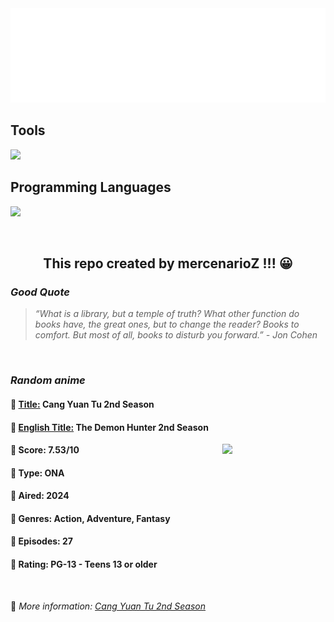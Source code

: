 
<img src="svg/nai.svg" />

<p>
  <h2>Tools</h2>
  <a href="https://skillicons.dev">
    <img src="https://skillicons.dev/icons?i=git,bash,vim,ubuntu,tensorflow,pytorch,docker,raspberrypi" />
  </a>

  <br />

  <h2>Programming Languages</h2>

  <a href="https://skillicons.dev">
    <img src="https://skillicons.dev/icons?i=python,c,cpp" />
  </a>
</p>

<br />

<h2 align="center">This repo created by mercenarioZ !!! 😀</h2>
<h3><i>Good Quote</i></h3>

<blockquote>
<i>
“What is a library, but a temple of truth? What other function do books have, the great ones, but to change the reader? Books to comfort. But most of all, books to disturb you forward.” - Jon Cohen
</i>
</blockquote>

<br />

<h3><i>Random anime</i></h3>

<h4>
  <strong>🥭 <u>Title:</u></strong> Cang Yuan Tu 2nd Season
</h4>

<h4>🌿 <u>English Title:</u> The Demon Hunter 2nd Season</h4>

<img align="right" width="165" src=https://cdn.myanimelist.net/images/anime/1530/146755.jpg />

<h4>🌱 Score: 7.53/10</h4>

<h4>🌲 Type: ONA</h4>

<h4>🌴 Aired: 2024</h4>

<h4>🌵 Genres: Action, Adventure, Fantasy</h4>

<h4>🥑 Episodes: 27</h4>

<h4>🍏 Rating: PG-13 - Teens 13 or older</h4>

<br />

🍂 *More information: [Cang Yuan Tu 2nd Season](https://myanimelist.net/anime/60420/Cang_Yuan_Tu_2nd_Season)*
    
